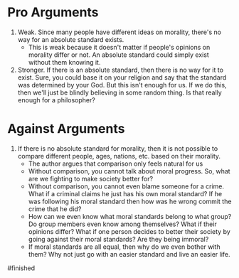 # Pro Arguments
1. Weak. Since many people have different ideas on morality, there's no way for an absolute standard exists.
	- This is weak because it doesn't matter if people's opinions on morality differ or not. An absolute standard could simply exist without them knowing it.
2. Stronger. If there is an absolute standard, then there is no way for it to exist. Sure, you could base it on your religion and say that the standard was determined by your God. But this isn't enough for us. If we do this, then we'll just be blindly believing in some random thing. Is that really enough for a philosopher?

# Against Arguments
1. If there is no absolute standard for morality, then it is not possible to compare different people, ages, nations, etc. based on their morality.
	 - The author argues that comparison only feels natural for us
	 - Without comparison, you cannot talk about moral progress. So, what are we fighting to make society better for?
	 - Without comparison, you cannot even blame someone for a crime. What if a criminal claims he just has his own moral standard? If he was following his moral standard then how was he wrong commit the crime that he did?
	 - How can we even know what moral standards belong to what group? Do group members even know among themselves? What if their opinions differ? What if one person decides to better their society by going against their moral standards? Are they being immoral?
	 - If moral standards are all equal, then why do we even bother with them? Why not just go with an easier standard and live an easier life.

#finished